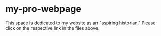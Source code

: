 # my-pro-webpage

This space is dedicated to my website as an "aspiring historian." Please click on the respective link in the files above.
